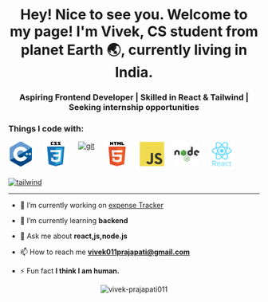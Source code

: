 <h1 align="center"> Hey! Nice to see you. Welcome to my page! I'm Vivek, CS student from planet Earth 🌏, currently living in India.</h1>
<h3 align="center">Aspiring Frontend Developer | Skilled in React & Tailwind | Seeking internship opportunities</h3>

<h3 align="left">Things I code with:</h3>

<p align="left" style="display: flex; flex-wrap: wrap; gap: 20px;">
  <a href="https://www.w3schools.com/cpp/" target="_blank" rel="noreferrer">
    <img src="https://raw.githubusercontent.com/devicons/devicon/master/icons/cplusplus/cplusplus-original.svg" alt="cplusplus" width="50" height="50" style="transition: transform 0.2s; border-radius: 10px;" onmouseover="this.style.transform='scale(1.2)'" onmouseout="this.style.transform='scale(1)'"/>
  </a>
  <a href="https://www.w3schools.com/css/" target="_blank" rel="noreferrer">
    <img src="https://raw.githubusercontent.com/devicons/devicon/master/icons/css3/css3-original-wordmark.svg" alt="css3" width="50" height="50" style="transition: transform 0.2s;" onmouseover="this.style.transform='scale(1.2)'" onmouseout="this.style.transform='scale(1)'"/>
  </a>
  <a href="https://git-scm.com/" target="_blank" rel="noreferrer">
    <img src="https://www.vectorlogo.zone/logos/git-scm/git-scm-icon.svg" alt="git" width="50" height="50" style="transition: transform 0.2s;" onmouseover="this.style.transform='scale(1.2)'" onmouseout="this.style.transform='scale(1)'"/>
  </a>
  <a href="https://www.w3.org/html/" target="_blank" rel="noreferrer">
    <img src="https://raw.githubusercontent.com/devicons/devicon/master/icons/html5/html5-original-wordmark.svg" alt="html5" width="50" height="50" style="transition: transform 0.2s;" onmouseover="this.style.transform='scale(1.2)'" onmouseout="this.style.transform='scale(1)'"/>
  </a>
  <a href="https://developer.mozilla.org/en-US/docs/Web/JavaScript" target="_blank" rel="noreferrer">
    <img src="https://raw.githubusercontent.com/devicons/devicon/master/icons/javascript/javascript-original.svg" alt="javascript" width="50" height="50" style="transition: transform 0.2s;" onmouseover="this.style.transform='scale(1.2)'" onmouseout="this.style.transform='scale(1)'"/>
  </a>
  <a href="https://nodejs.org" target="_blank" rel="noreferrer">
    <img src="https://raw.githubusercontent.com/devicons/devicon/master/icons/nodejs/nodejs-original-wordmark.svg" alt="nodejs" width="50" height="50" style="transition: transform 0.2s;" onmouseover="this.style.transform='scale(1.2)'" onmouseout="this.style.transform='scale(1)'"/>
  </a>
  <a href="https://reactjs.org/" target="_blank" rel="noreferrer">
    <img src="https://raw.githubusercontent.com/devicons/devicon/master/icons/react/react-original-wordmark.svg" alt="react" width="50" height="50" style="transition: transform 0.2s;" onmouseover="this.style.transform='scale(1.2)'" onmouseout="this.style.transform='scale(1)'"/>
  </a>
  <a href="https://tailwindcss.com/" target="_blank" rel="noreferrer">
    <img src="https://www.vectorlogo.zone/logos/tailwindcss/tailwindcss-icon.svg" alt="tailwind" width="50" height="50" style="transition: transform 0.2s;" onmouseover="this.style.transform='scale(1.2)'" onmouseout="this.style.transform='scale(1)'"/>
  </a>
</p>

---

- 🔭 I’m currently working on [expense Tracker](https://github.com/vivek-Prajapati011/expense-Tracker)

- 🌱 I’m currently learning **backend**

- 💬 Ask me about **react,js,node.js**

- 📫 How to reach me **vivek011prajapati@gmail.com**

- ⚡ Fun fact **I think I am human.**

<p align="center">
  <img src="https://github-readme-streak-stats.herokuapp.com/?user=vivek-prajapati011&theme=tokyonight" alt="vivek-prajapati011" />
</p>

